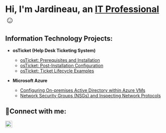 <h1>Hi, I'm Jardineau, an <a href="https://www.linkedin.com/in/jardineaupierre/">IT Professional</a> ☺</h1>

<h2>Information Technology Projects:</h2>

- <b>osTicket (Help Desk Ticketing System)</b>
  - [osTicket: Prerequisites and Installation](https://github.com/Jardineau/osticket-prereqs)
  - [osTicket: Post-Installation Configuration]()
  - [osTicket: Ticket Lifecycle Examples]()

- <b>Microsoft Azure</b>
  - [Configuring On-premises Active Directory within Azure VMs]()
  - [Network Security Groups (NSGs) and Inspecting Network Protocols]()

<h2>🤳Connect with me:</h2>


[<img align="left" alt="Josh | LinkedIn" width="22px" src="https://cdn.jsdelivr.net/npm/simple-icons@v3/icons/linkedin.svg" />][linkedin]


[linkedin]: [https://linkedin.com/in/Josh](https://www.linkedin.com/in/jardineaupierre/)
